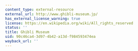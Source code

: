 ```yaml
---
content_type: external-resource
external_url: http://www.ghibli-museum.jp/
has_external_license_warning: true
license: https://en.wikipedia.org/wiki/All_rights_reserved
status: ''
title: Ghibli Museum
uid: 90c46ca4-3d97-4b42-a13d-f984593474ea
wayback_url: ''
---
```

